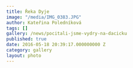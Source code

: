 ```yaml
---
title: Řeka Dyje
image: "/media/IMG_0383.JPG"
author: Kateřina Poledníková
tags: []
gallery: /news/pocitali-jsme-vydry-na-dacicku
published: true
date: 2016-05-18 20:39:17.000000000 Z
category: gallery
layout: photo
---
```

